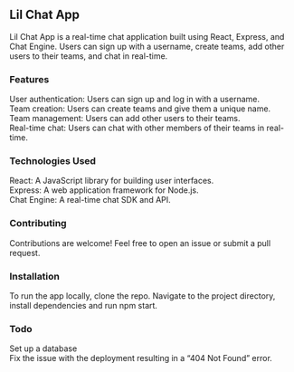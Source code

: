 ## Lil Chat App
Lil Chat App is a real-time chat application built using React, Express, and Chat Engine. Users can sign up with a username, create teams, add other users to their teams, and chat in real-time.

### Features 
User authentication: Users can sign up and log in with a username. \
Team creation: Users can create teams and give them a unique name. \
Team management: Users can add other users to their teams. \
Real-time chat: Users can chat with other members of their teams in real-time.

### Technologies Used 
React: A JavaScript library for building user interfaces. \
Express: A web application framework for Node.js. \
Chat Engine: A real-time chat SDK and API. 

### Contributing 
Contributions are welcome! Feel free to open an issue or submit a pull request.

### Installation 
To run the app locally, clone the repo. Navigate to the project directory, install dependencies and run npm start.

### Todo
Set up a database \
Fix the issue with the deployment resulting in a “404 Not Found” error. 

